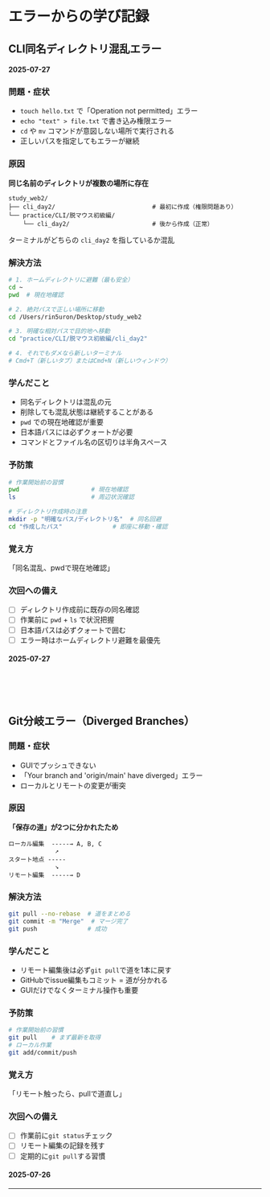 # エラーからの学び記録

## CLI同名ディレクトリ混乱エラー
#### 2025-07-27

### 問題・症状
- `touch hello.txt` で「Operation not permitted」エラー
- `echo "text" > file.txt` で書き込み権限エラー
- `cd` や `mv` コマンドが意図しない場所で実行される
- 正しいパスを指定してもエラーが継続

### 原因
**同じ名前のディレクトリが複数の場所に存在**
```
study_web2/
├── cli_day2/                           # 最初に作成（権限問題あり）
└── practice/CLI/脱マウス初級編/
    └── cli_day2/                       # 後から作成（正常）
```
ターミナルがどちらの `cli_day2` を指しているか混乱

### 解決方法
```bash
# 1. ホームディレクトリに避難（最も安全）
cd ~
pwd  # 現在地確認

# 2. 絶対パスで正しい場所に移動
cd /Users/rin5uron/Desktop/study_web2

# 3. 明確な相対パスで目的地へ移動
cd "practice/CLI/脱マウス初級編/cli_day2"

# 4. それでもダメなら新しいターミナル
# Cmd+T（新しいタブ）またはCmd+N（新しいウィンドウ）
```

### 学んだこと
- 同名ディレクトリは混乱の元
- 削除しても混乱状態は継続することがある
- `pwd` での現在地確認が重要
- 日本語パスには必ずクォートが必要
- コマンドとファイル名の区切りは半角スペース

### 予防策
```bash
# 作業開始前の習慣
pwd                    # 現在地確認
ls                     # 周辺状況確認

# ディレクトリ作成時の注意
mkdir -p "明確なパス/ディレクトリ名"  # 同名回避
cd "作成したパス"              # 即座に移動・確認
```

### 覚え方
「同名混乱、pwdで現在地確認」

### 次回への備え
- [ ] ディレクトリ作成前に既存の同名確認
- [ ] 作業前に `pwd` + `ls` で状況把握
- [ ] 日本語パスは必ずクォートで囲む
- [ ] エラー時はホームディレクトリ避難を最優先

#### 2025-07-27
<br><br><br>

##  Git分岐エラー（Diverged Branches）

### 問題・症状
- GUIでプッシュできない
- 「Your branch and 'origin/main' have diverged」エラー
- ローカルとリモートの変更が衝突

### 原因
**「保存の道」が2つに分かれたため**
```
ローカル編集  -----→ A, B, C
             ↗
スタート地点 -----
             ↘
リモート編集  -----→ D
```

### 解決方法
```bash
git pull --no-rebase  # 道をまとめる
git commit -m "Merge"  # マージ完了
git push              # 成功
```

### 学んだこと
- リモート編集後は必ず`git pull`で道を1本に戻す
- GitHubでissue編集もコミット = 道が分かれる
- GUIだけでなくターミナル操作も重要

### 予防策
```bash
# 作業開始前の習慣
git pull    # まず最新を取得
# ローカル作業
git add/commit/push
```

### 覚え方
「リモート触ったら、pullで道直し」

### 次回への備え
- [ ] 作業前に`git status`チェック
- [ ] リモート編集の記録を残す
- [ ] 定期的に`git pull`する習慣

#### 2025-07-26
---
